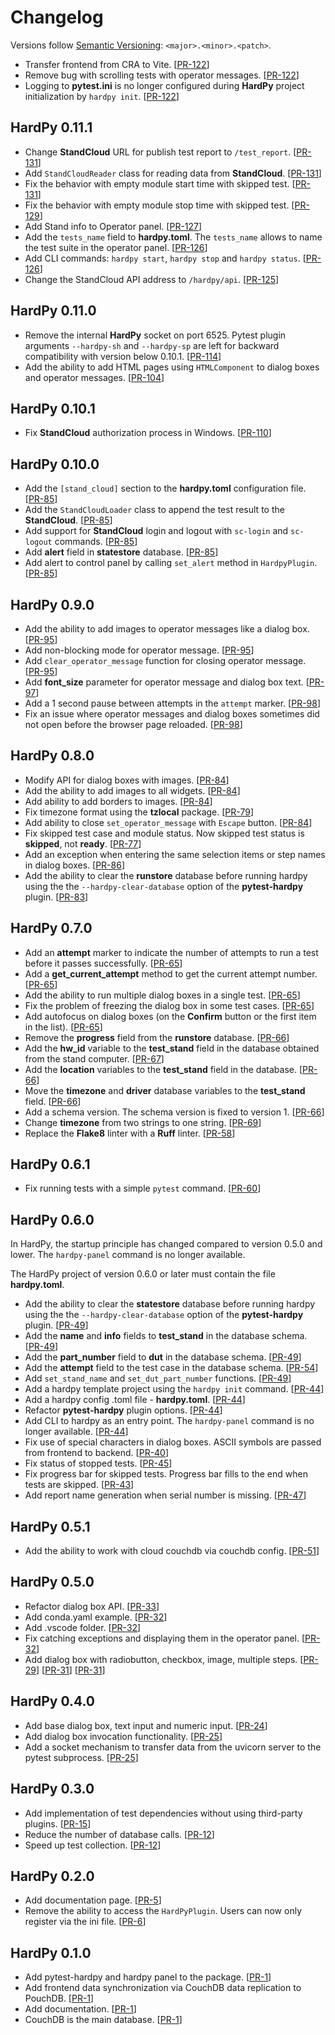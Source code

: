 # Changelog

Versions follow [Semantic Versioning](https://semver.org/): `<major>.<minor>.<patch>`.

* Transfer frontend from CRA to Vite.
  [[PR-122](https://github.com/everypinio/hardpy/pull/122)]
* Remove bug with scrolling tests with operator messages.
  [[PR-122](https://github.com/everypinio/hardpy/pull/122)]
* Logging to **pytest.ini** is no longer configured during **HardPy** project initialization by `hardpy init`.
  [[PR-122](https://github.com/everypinio/hardpy/pull/122)]

## HardPy 0.11.1

* Change **StandCloud** URL for publish test report to `/test_report`.
  [[PR-131](https://github.com/everypinio/hardpy/pull/131)]
* Add `StandCloudReader` class for reading data from **StandCloud**.
  [[PR-131](https://github.com/everypinio/hardpy/pull/131)]
* Fix the behavior with empty module start time with skipped test.
  [[PR-131](https://github.com/everypinio/hardpy/pull/131)]
* Fix the behavior with empty module stop time with skipped test.
  [[PR-129](https://github.com/everypinio/hardpy/pull/129)]
* Add Stand info to Operator panel.
  [[PR-127](https://github.com/everypinio/hardpy/pull/127)]
* Add the `tests_name` field to **hardpy.toml**.
  The `tests_name` allows to name the test suite in the operator panel.
  [[PR-126](https://github.com/everypinio/hardpy/pull/126)]
* Add CLI commands: `hardpy start`, `hardpy stop` and `hardpy status`.
  [[PR-126](https://github.com/everypinio/hardpy/pull/126)]
* Change the StandCloud API address to `/hardpy/api`.
  [[PR-125](https://github.com/everypinio/hardpy/pull/125)]

## HardPy 0.11.0

* Remove the internal **HardPy** socket on port 6525. Pytest plugin arguments `--hardpy-sh` and `--hardpy-sp`
  are left for backward compatibility with version below 0.10.1.
  [[PR-114](https://github.com/everypinio/hardpy/pull/114)]
* Add the ability to add HTML pages using `HTMLComponent` to dialog boxes and operator messages.
  [[PR-104](https://github.com/everypinio/hardpy/pull/104)]

## HardPy 0.10.1

* Fix **StandCloud** authorization process in Windows.
  [[PR-110](https://github.com/everypinio/hardpy/pull/110)]

## HardPy 0.10.0

* Add the `[stand_cloud]` section to the **hardpy.toml** configuration file.
  [[PR-85](https://github.com/everypinio/hardpy/pull/85)]
* Add the `StandCloudLoader` class to append the test result to the **StandCloud**.
  [[PR-85](https://github.com/everypinio/hardpy/pull/85)]
* Add support for **StandCloud** login and logout with `sc-login` and `sc-logout` commands.
  [[PR-85](https://github.com/everypinio/hardpy/pull/85)]
* Add **alert** field in **statestore** database.
  [[PR-85](https://github.com/everypinio/hardpy/pull/85)]
* Add alert to control panel by calling `set_alert` method in `HardpyPlugin`.
  [[PR-85](https://github.com/everypinio/hardpy/pull/85)]

## HardPy 0.9.0

* Add the ability to add images to operator messages like a dialog box.
  [[PR-95](https://github.com/everypinio/hardpy/pull/95)]
* Add non-blocking mode for operator message.
  [[PR-95](https://github.com/everypinio/hardpy/pull/95)]
* Add `clear_operator_message` function for closing operator message.
  [[PR-95](https://github.com/everypinio/hardpy/pull/95)]
* Add **font_size** parameter for operator message and dialog box text.
  [[PR-97](https://github.com/everypinio/hardpy/pull/97)]
* Add a 1 second pause between attempts in the `attempt` marker.
  [[PR-98](https://github.com/everypinio/hardpy/pull/98)]
* Fix an issue where operator messages and dialog boxes sometimes did not
  open before the browser page reloaded.
  [[PR-98](https://github.com/everypinio/hardpy/pull/98)]

## HardPy 0.8.0

* Modify API for dialog boxes with images.
  [[PR-84](https://github.com/everypinio/hardpy/pull/84)]
* Add the ability to add images to all widgets.
  [[PR-84](https://github.com/everypinio/hardpy/pull/84)]
* Add ability to add borders to images.
  [[PR-84](https://github.com/everypinio/hardpy/pull/84)]
* Fix timezone format using the **tzlocal** package.
  [[PR-79](https://github.com/everypinio/hardpy/pull/79)]
* Add ability to close `set_operator_message` with `Escape` button.
  [[PR-84](https://github.com/everypinio/hardpy/pull/84)]
* Fix skipped test case and module status. Now skipped test status is **skipped**, not **ready**.
  [[PR-77](https://github.com/everypinio/hardpy/pull/77)]
* Add an exception when entering the same selection items or step names in dialog boxes.
  [[PR-86](https://github.com/everypinio/hardpy/pull/86)]
* Add the ability to clear the **runstore** database before running hardpy
  using the the `--hardpy-clear-database` option of the **pytest-hardpy** plugin.
  [[PR-83](https://github.com/everypinio/hardpy/pull/83)]

## HardPy 0.7.0

* Add an **attempt** marker to indicate the number of attempts to run a test before it passes successfully.
  [[PR-65](https://github.com/everypinio/hardpy/pull/65)]
* Add a **get_current_attempt** method to get the current attempt number.
  [[PR-65](https://github.com/everypinio/hardpy/pull/65)]
* Add the ability to run multiple dialog boxes in a single test.
  [[PR-65](https://github.com/everypinio/hardpy/pull/65)]
* Fix the problem of freezing the dialog box in some test cases.
  [[PR-65](https://github.com/everypinio/hardpy/pull/65)]
* Add autofocus on dialog boxes (on the **Confirm** button or the first item in the list).
  [[PR-65](https://github.com/everypinio/hardpy/pull/65)]
* Remove the **progress** field from the **runstore** database.
  [[PR-66](https://github.com/everypinio/hardpy/pull/66)]
* Add the **hw_id** variable to the **test_stand** field in the database obtained from the stand computer.
  [[PR-67](https://github.com/everypinio/hardpy/pull/67)]
* Add the **location** variables to the **test_stand** field in the database.
  [[PR-66](https://github.com/everypinio/hardpy/pull/66)]
* Move the **timezone** and **driver** database variables to the **test_stand** field.
  [[PR-66](https://github.com/everypinio/hardpy/pull/66)]
* Add a schema version. The schema version is fixed to version 1.
  [[PR-66](https://github.com/everypinio/hardpy/pull/66)]
* Change **timezone** from two strings to one string.
  [[PR-69](https://github.com/everypinio/hardpy/pull/69)]
* Replace the **Flake8** linter with a **Ruff** linter.
  [[PR-58](https://github.com/everypinio/hardpy/pull/58)]

## HardPy 0.6.1

* Fix running tests with a simple `pytest` command.
  [[PR-60](https://github.com/everypinio/hardpy/pull/60)]

## HardPy 0.6.0

In HardPy, the startup principle has changed compared to version 0.5.0 and lower.
The `hardpy-panel` command is no longer available.

The HardPy project of version 0.6.0 or later must contain the file **hardpy.toml**.

* Add the ability to clear the **statestore** database before running hardpy
  using the the `--hardpy-clear-database` option of the **pytest-hardpy** plugin.
  [[PR-49](https://github.com/everypinio/hardpy/pull/49)]
* Add the **name** and **info** fields to **test_stand** in the database schema.
  [[PR-49](https://github.com/everypinio/hardpy/pull/49)]
* Add the **part_number** field to **dut** in the database schema.
  [[PR-49](https://github.com/everypinio/hardpy/pull/49)]
* Add the **attempt** field to the test case in the database schema.
  [[PR-54](https://github.com/everypinio/hardpy/pull/54)]
* Add `set_stand_name` and `set_dut_part_number` functions.
  [[PR-49](https://github.com/everypinio/hardpy/pull/49)]
* Add a hardpy template project using the `hardpy init` command.
  [[PR-44](https://github.com/everypinio/hardpy/pull/44)]
* Add a hardpy config .toml file - **hardpy.toml**.
  [[PR-44](https://github.com/everypinio/hardpy/pull/44)]
* Refactor **pytest-hardpy** plugin options.
  [[PR-44](https://github.com/everypinio/hardpy/pull/44)]
* Add CLI to hardpy as an entry point. The `hardpy-panel` command is no longer available.
  [[PR-44](https://github.com/everypinio/hardpy/pull/44)]
* Fix use of special characters in dialog boxes. ASCII symbols are passed from frontend to backend.
  [[PR-40](https://github.com/everypinio/hardpy/pull/40)]
* Fix status of stopped tests.
  [[PR-45](https://github.com/everypinio/hardpy/pull/45)]
* Fix progress bar for skipped tests. Progress bar fills to the end when tests are skipped.
  [[PR-43](https://github.com/everypinio/hardpy/pull/43)]
* Add report name generation when serial number is missing.
  [[PR-47](https://github.com/everypinio/hardpy/pull/47)]

## HardPy 0.5.1

* Add the ability to work with cloud couchdb via couchdb config.
  [[PR-51](https://github.com/everypinio/hardpy/pull/51)]

## HardPy 0.5.0

* Refactor dialog box API.
  [[PR-33](https://github.com/everypinio/hardpy/pull/33)]
* Add conda.yaml example.
  [[PR-32](https://github.com/everypinio/hardpy/pull/32)]
* Add .vscode folder.
  [[PR-32](https://github.com/everypinio/hardpy/pull/32)]
* Fix catching exceptions and displaying them in the operator panel.
  [[PR-32](https://github.com/everypinio/hardpy/pull/32)]
* Add dialog box with radiobutton, checkbox, image, multiple steps.
  [[PR-29](https://github.com/everypinio/hardpy/pull/29)]
  [[PR-31](https://github.com/everypinio/hardpy/pull/31)]
  [[PR-31](https://github.com/everypinio/hardpy/pull/31)]

## HardPy 0.4.0

* Add base dialog box, text input and numeric input.
  [[PR-24](https://github.com/everypinio/hardpy/pull/24)]
* Add dialog box invocation functionality.
  [[PR-25](https://github.com/everypinio/hardpy/pull/25)]
* Add a socket mechanism to transfer data from the uvicorn server to the pytest subprocess.
  [[PR-25](https://github.com/everypinio/hardpy/pull/25)]

## HardPy 0.3.0

* Add implementation of test dependencies without using third-party plugins.
  [[PR-15](https://github.com/everypinio/hardpy/pull/15)]
* Reduce the number of database calls.
  [[PR-12](https://github.com/everypinio/hardpy/pull/12)]
* Speed up test collection.
  [[PR-12](https://github.com/everypinio/hardpy/pull/12)]

## HardPy 0.2.0

* Add documentation page.
  [[PR-5](https://github.com/everypinio/hardpy/pull/5)]
* Remove the ability to access the `HardPyPlugin`.
  Users can now only register via the ini file.
  [[PR-6](https://github.com/everypinio/hardpy/pull/6)]

## HardPy 0.1.0

* Add pytest-hardpy and hardpy panel to the package.
  [[PR-1](https://github.com/everypinio/hardpy/pull/1)]
* Add frontend data synchronization via CouchDB data replication to PouchDB.
  [[PR-1](https://github.com/everypinio/hardpy/pull/1)]
* Add documentation.
  [[PR-1](https://github.com/everypinio/hardpy/pull/1)]
* CouchDB is the main database.
  [[PR-1](https://github.com/everypinio/hardpy/pull/1)]
